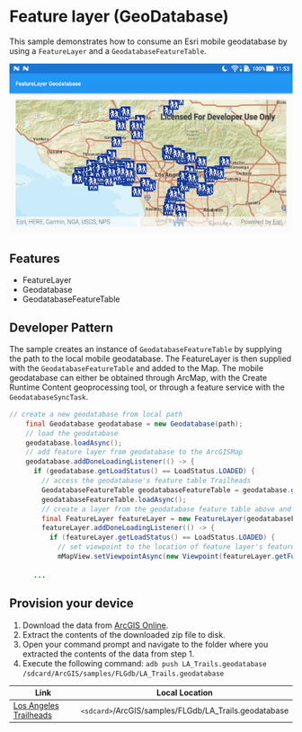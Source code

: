 # Feature layer (GeoDatabase)
This sample demonstrates how to consume an Esri mobile geodatabase by using a `FeatureLayer` and a `GeodatabaseFeatureTable`.

![feature layer geodatabase](feature-layer-geodb.png)

## Features
- FeatureLayer
- Geodatabase
- GeodatabaseFeatureTable

## Developer Pattern
The sample creates an instance of `GeodatabaseFeatureTable` by supplying the path to the local mobile geodatabase. The FeatureLayer is then supplied with the `GeodatabaseFeatureTable` and added to the Map. The mobile geodatabase can either be obtained through ArcMap, with the Create Runtime Content geoprocessing tool, or through a feature service with the `GeodatabaseSyncTask`.

```java
// create a new geodatabase from local path
    final Geodatabase geodatabase = new Geodatabase(path);
    // load the geodatabase
    geodatabase.loadAsync();
    // add feature layer from geodatabase to the ArcGISMap
    geodatabase.addDoneLoadingListener(() -> {
      if (geodatabase.getLoadStatus() == LoadStatus.LOADED) {
        // access the geodatabase's feature table Trailheads
        GeodatabaseFeatureTable geodatabaseFeatureTable = geodatabase.getGeodatabaseFeatureTable("Trailheads");
        geodatabaseFeatureTable.loadAsync();
        // create a layer from the geodatabase feature table above and add to map
        final FeatureLayer featureLayer = new FeatureLayer(geodatabaseFeatureTable);
        featureLayer.addDoneLoadingListener(() -> {
          if (featureLayer.getLoadStatus() == LoadStatus.LOADED) {
            // set viewpoint to the location of feature layer's features
            mMapView.setViewpointAsync(new Viewpoint(featureLayer.getFullExtent()));
            
      ...
```

## Provision your device
1. Download the data from [ArcGIS Online](https://www.arcgis.com/home/item.html?id=2b0f9e17105847809dfeb04e3cad69e0).
1. Extract the contents of the downloaded zip file to disk.
1. Open your command prompt and navigate to the folder where you extracted the contents of the data from step 1.
1. Execute the following command: ```adb push LA_Trails.geodatabase /sdcard/ArcGIS/samples/FLGdb/LA_Trails.geodatabase```


Link | Local Location
---------|-------|
|[Los Angeles Trailheads](https://www.arcgis.com/home/item.html?id=2b0f9e17105847809dfeb04e3cad69e0)| `<sdcard>`/ArcGIS/samples/FLGdb/LA_Trails.geodatabase|
